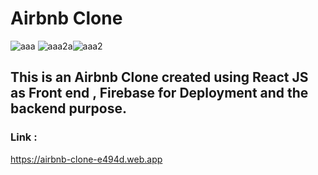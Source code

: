 # Airbnb Clone 
![aaa](https://user-images.githubusercontent.com/56839275/94042329-6f753f80-fd99-11ea-858f-fe0a0f0b9cdb.JPG)
![aaa2a](https://user-images.githubusercontent.com/56839275/94042344-72703000-fd99-11ea-8fd6-3e6880377f3d.JPG)![aaa2](https://user-images.githubusercontent.com/56839275/94042338-71d79980-fd99-11ea-8f7a-7028612b4012.JPG)
## This is an Airbnb Clone created using React JS as Front end , Firebase for Deployment and the backend purpose.
### Link : 
https://airbnb-clone-e494d.web.app
